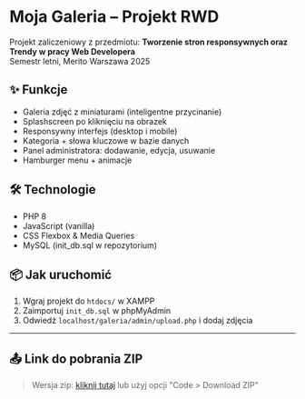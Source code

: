 # Moja Galeria – Projekt RWD

Projekt zaliczeniowy z przedmiotu:
**Tworzenie stron responsywnych oraz Trendy w pracy Web Developera**  
Semestr letni, Merito Warszawa 2025

## ✨ Funkcje
- Galeria zdjęć z miniaturami (inteligentne przycinanie)
- Splashscreen po kliknięciu na obrazek
- Responsywny interfejs (desktop i mobile)
- Kategoria + słowa kluczowe w bazie danych
- Panel administratora: dodawanie, edycja, usuwanie
- Hamburger menu + animacje

## 🛠 Technologie
- PHP 8
- JavaScript (vanilla)
- CSS Flexbox & Media Queries
- MySQL (init_db.sql w repozytorium)

## 📦 Jak uruchomić
1. Wgraj projekt do `htdocs/` w XAMPP
2. Zaimportuj `init_db.sql` w phpMyAdmin
3. Odwiedź `localhost/galeria/admin/upload.php` i dodaj zdjęcia

---

## 📤 Link do pobrania ZIP
> Wersja zip: [kliknij tutaj](https://github.com/...) lub użyj opcji "Code > Download ZIP"
